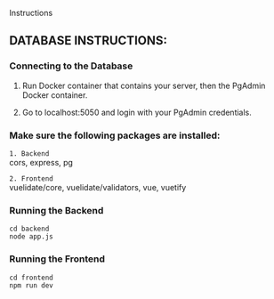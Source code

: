 Instructions

## DATABASE INSTRUCTIONS:
### Connecting to the Database
1. Run Docker container that contains your server, then the PgAdmin Docker container.

2. Go to localhost:5050 and login with your PgAdmin credentials.

### Make sure the following packages are installed:
`1. Backend`  
cors, express, pg

`2. Frontend`  
vuelidate/core, vuelidate/validators, vue, vuetify

### Running the Backend
`cd backend`  
`node app.js`

### Running the Frontend
`cd frontend`  
`npm run dev`